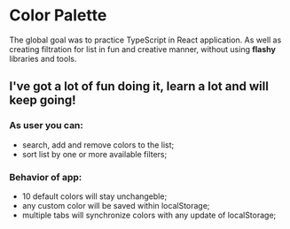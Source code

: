 # Color Palette

The global goal was to practice TypeScript in React application.
As well as creating filtration for list in fun and creative manner, without using **flashy** libraries and tools.

## I've got a lot of fun doing it, learn a lot and will keep going!

### As user you can:

- search, add and remove colors to the list;
- sort list by one or more available filters;

### Behavior of app:

- 10 default colors will stay unchangeble;
- any custom color will be saved within localStorage;
- multiple tabs will synchronize colors with any update of localStorage;
